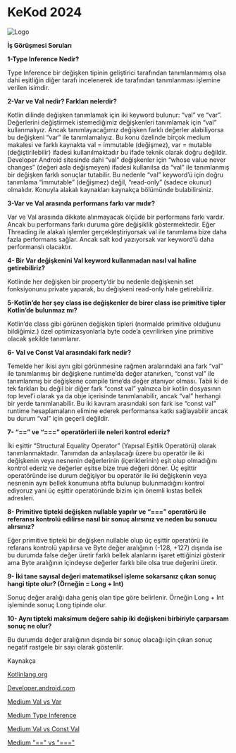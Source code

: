 
# KeKod 2024

![Logo](https://yt3.googleusercontent.com/ytc/AIf8zZSbMmEvgQpw7UYGdKI5wXealLHkO83P3u8k2jpr=s300-c-k-c0x00ffffff-no-rj)

__İş Görüşmesi Soruları__

__1-Type Inference Nedir?__

Type Inference bir değişken tipinin geliştirici tarafından tanımlanmamış olsa dahi eşitliğin diğer tarafı incelenerek ide tarafından tanımlanması işlemine verilen isimdir.

__2-Var ve Val nedir? Farkları nelerdir?__

Kotlin dilinde değişken tanımlamak için iki keyword bulunur: “val” ve “var”.
Değerlerini değiştirmek istemediğimiz değişkenleri tanımlamak için “val” kullanmalıyız. Ancak tanımlayacağımız değişken farklı değerler alabiliyorsa bu değişkeni “var” ile tanımlamalıyız.  Bu konu özelinde birçok medium makalesi ve farklı kaynakta val = immutable (değişmez), var = mutable (değiştirilebilir) ifadesi kullanılmaktadır bu ifade teknik olarak doğru değildir.
Developer Android sitesinde dahi “val” değişkenler için “whose value never changes” (değeri asla değişmeyen) ifadesi kullanılsa da “val” ile tanımlanmış bir değişken farklı sonuçlar tutabilir. Bu nedenle “val” keyword’ü için doğru tanımlama “immutable” (değişmez) değil, “read-only” (sadece okunur) olmalıdır. Konuyla alakalı kaynakları kaynakça bölümünde bulabilirsiniz.

__3-Var ve Val arasında performans farkı var mıdır?__

Var ve Val arasında dikkate alınmayacak ölçüde bir performans farkı vardır. Ancak bu performans farkı duruma göre değişiklik göstermektedir. Eğer Threading ile alakalı işlemler gerçekleştiriyorsak val ile tanımlama bize daha fazla performans sağlar. Ancak salt kod yazıyorsak var keyword’ü daha performanslı olacaktır.



__4- Bir Var değişkenini Val keyword kullanmadan nasıl val haline getirebiliriz?__

Kotlinde her değişken bir property’dir bu nedenle değişkenin set fonksiyonunu private yaparak, bu değişkeni read-only hale getirebiliriz.

__5-Kotlin’de her şey class ise değişkenler de birer class ise primitive tipler Kotlin’de bulunmaz mı?__

Kotlin’de class gibi görünen değişken tipleri (normalde primitive olduğunu bildiğimiz.) özel optimizasyonlarla byte code’a çevrilirken yine primitive olacak şekilde tanımlanır.

__6- Val ve Const Val arasındaki fark nedir?__

Temelde her ikisi aynı gibi görünmesine rağmen aralarındaki ana fark “val” ile tanımlanmış bir değişkene runtime’da değer atanırken, “const val” ile tanımlanmış bir değişkene compile time’da değer atanıyor olması. Tabii ki de tek farkları bu değil bir diğer fark “const val” yalnızca bir kotlin dosyasının top level’i olarak ya da obje içerisinde tanımlanabilir, ancak “val” herhangi bir yerde tanımlanabilir. Bu iki kavram arasındaki son fark ise “const val” runtime hesaplamaların elimine ederek performansa katkı sağlayabilir ancak bu durum “val” için geçerli değildir.

__7- “==” ve “===” operatörleri ile neleri kontrol ederiz?__

İki eşittir “Structural Equality Operator” (Yapısal Eşitlik Operatörü) olarak tanımlanmaktadır. Tanımdan da anlaşılacağı üzere bu operatör ile iki değişkenin veya nesnenin değerlerinin (içeriklerinin) eşit olup olmadığını kontrol ederiz ve değerler eşitse bize true değeri döner. Üç eşittir operatöründe ise durum değişiyor bu operatör ile iki değişkenin veya nesnenin aynı bellek konumuna atıfta bulunup bulunmadığını kontrol ediyoruz yani üç eşittir operatöründe bizim için önemli kıstas bellek adresleri.


__8- Primitive tipteki değişken nullable yapılır ve “===” operatörü ile referansı kontrolü edilirse nasıl bir sonuç alırsınız ve neden bu sonucu alırsınız?__

Eğer primitive tipteki bir değişken nullable olup üç eşittir operatörü ile refarans kontrolü yapılırsa ve Byte değer aralığının (-128, +127) dışında ise bu durumda false değer üretir farklı bellek alanlarını işaret ettiğinizi gösterir ama Byte aralığının içindeyse değerler farklı bile olsa true değerini üretir.

__9- İki tane sayısal değeri matematiksel işleme sokarsanız çıkan sonuç hangi tipte olur? (Örneğin = Long + Int)__

Sonuç değer aralığı daha geniş olan tipe göre belirlenir. Örneğin Long + Int işleminde sonuç Long tipinde olur.

__10- Aynı tipteki maksimum değere sahip iki değişkeni birbiriyle çarparsam sonuç ne olur?__

Bu durumda değer aralığının dışında bir sonuç olacağı için çıkan sonuç negatif rastgele bir sayı olarak gösterilir.

Kaynakça

[Kotlinlang.org](https://kotlinlang.org/docs/basic-syntax.html#variables)

[Developer.android.com](https://developer.android.com/kotlin/learn)

[Medium Val vs Var](https://freedium.cfd/https://xabaras.medium.com/kotlin-val-is-read-only-not-immutable-585ce2e5359b)

[Medium Type Inference](https://selimselcuk.medium.com/nil-kavram%C4%B1-fc24b81af566)

[Medium Val vs Const Val](https://mujeebkhan1831.medium.com/what-is-the-difference-between-val-and-const-val-in-kotlin-93ac7e18f5fe)

[Medium "==" vs "==="](https://developer.android.com/kotlin/learn)














